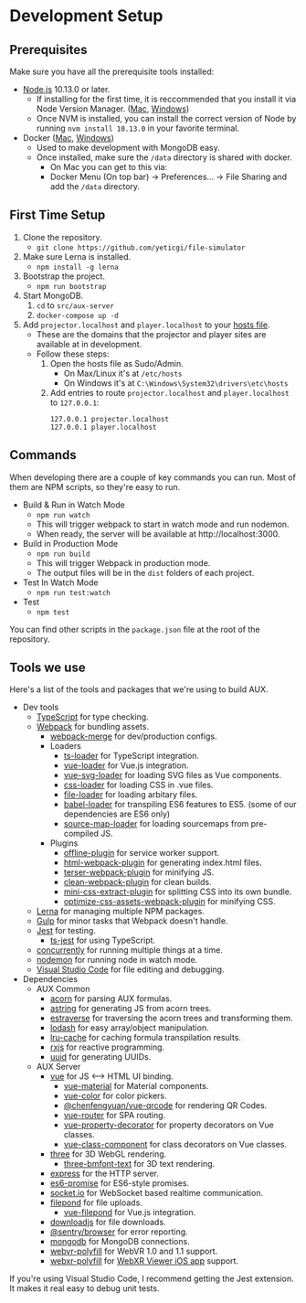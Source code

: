 # Development Setup

## Prerequisites

Make sure you have all the prerequisite tools installed:

- [Node.js](https://nodejs.org/en/download/) 10.13.0 or later.
    - If installing for the first time, it is reccommended that you install it via Node Version Manager. ([Mac][nvm-mac], [Windows][nvm-windows])
    - Once NVM is installed, you can install the correct version of Node by running `nvm install 10.13.0` in your favorite terminal.
- Docker ([Mac][docker-for-mac], [Windows][docker-for-windows])
    - Used to make development with MongoDB easy.
    - Once installed, make sure the `/data` directory is shared with docker.
        - On Mac you can get to this via:
        - Docker Menu (On top bar) -> Preferences... -> File Sharing and add the `/data` directory.

## First Time Setup

1. Clone the repository.
    - `git clone https://github.com/yeticgi/file-simulator`
2. Make sure Lerna is installed.
    - `npm install -g lerna`
3. Bootstrap the project.
    - `npm run bootstrap`
4. Start MongoDB.
    1. `cd` to `src/aux-server`
    2. `docker-compose up -d`
5. Add `projector.localhost` and `player.localhost` to your [hosts file][hosts-file].
    - These are the domains that the projector and player sites are available at in development.
    - Follow these steps:
        1. Open the hosts file as Sudo/Admin.
            - On Max/Linux it's at `/etc/hosts`
            - On Windows it's at `C:\Windows\System32\drivers\etc\hosts`
        2. Add entries to route `projector.localhost` and `player.localhost` to `127.0.0.1`:
            ```
            127.0.0.1 projector.localhost
            127.0.0.1 player.localhost
            ```

## Commands

When developing there are a couple of key commands you can run.
Most of them are NPM scripts, so they're easy to run.

- Build & Run in Watch Mode
    - `npm run watch`
    - This will trigger webpack to start in watch mode and run nodemon.
    - When ready, the server will be available at http://localhost:3000.
- Build in Production Mode
    - `npm run build`
    - This will trigger Webpack in production mode.
    - The output files will be in the `dist` folders of each project.
- Test In Watch Mode
    - `npm run test:watch`
- Test
    - `npm test`

You can find other scripts in the `package.json` file at the root of the repository.

## Tools we use

Here's a list of the tools and packages that we're using to build AUX.

- Dev tools
    - [TypeScript](https://github.com/Microsoft/TypeScript) for type checking.
    - [Webpack](https://webpack.js.org/) for bundling assets.
        - [webpack-merge](https://github.com/survivejs/webpack-merge) for dev/production configs.
        - Loaders
            - [ts-loader](https://github.com/TypeStrong/ts-loader) for TypeScript integration.
            - [vue-loader](https://github.com/vuejs/vue-loader) for Vue.js integration.
            - [vue-svg-loader](https://github.com/visualfanatic/vue-svg-loader) for loading SVG files as Vue components.
            - [css-loader](https://github.com/webpack-contrib/css-loader) for loading CSS in .vue files.
            - [file-loader](https://github.com/webpack-contrib/file-loader) for loading arbitary files.
            - [babel-loader](https://github.com/babel/babel-loader) for transpiling ES6 features to ES5. (some of our dependencies are ES6 only)
            - [source-map-loader](https://github.com/webpack-contrib/source-map-loader) for loading sourcemaps from pre-compiled JS.
        - Plugins
            - [offline-plugin](https://github.com/NekR/offline-plugin) for service worker support.
            - [html-webpack-plugin](https://github.com/jantimon/html-webpack-plugin) for generating index.html files.
            - [terser-webpack-plugin](https://github.com/webpack-contrib/terser-webpack-plugin) for minifying JS.
            - [clean-webpack-plugin](https://github.com/johnagan/clean-webpack-plugin) for clean builds.
            - [mini-css-extract-plugin](https://github.com/webpack-contrib/mini-css-extract-plugin) for splitting CSS into its own bundle.
            - [optimize-css-assets-webpack-plugin](https://github.com/NMFR/optimize-css-assets-webpack-plugin) for minifying CSS.
    - [Lerna](https://github.com/lerna/lerna) for managing multiple NPM packages.
    - [Gulp](https://gulpjs.com/) for minor tasks that Webpack doesn't handle.
    - [Jest](https://jestjs.io/) for testing.
        - [ts-jest](https://kulshekhar.github.io/ts-jest/) for using TypeScript.
    - [concurrently](https://github.com/kimmobrunfeldt/concurrently) for running multiple things at a time.
    - [nodemon](https://nodemon.io/) for running node in watch mode.
    - [Visual Studio Code](https://code.visualstudio.com/) for file editing and debugging.
- Dependencies
    - AUX Common
        - [acorn](https://github.com/acornjs/acorn) for parsing AUX formulas.
        - [astring](https://github.com/davidbonnet/astring) for generating JS from acorn trees.
        - [estraverse](https://github.com/estools/estraverse) for traversing the acorn trees and transforming them.
        - [lodash](https://lodash.com/) for easy array/object manipulation.
        - [lru-cache](https://github.com/isaacs/node-lru-cache) for caching formula transpilation results.
        - [rxjs](https://github.com/ReactiveX/rxjs) for reactive programming.
        - [uuid](https://github.com/kelektiv/node-uuid) for generating UUIDs.
    - AUX Server
        - [vue](https://github.com/vuejs/vue) for JS <--> HTML UI binding.
            - [vue-material](https://github.com/vuematerial/vue-material) for Material components.
            - [vue-color](https://github.com/xiaokaike/vue-color) for color pickers.
            - [@chenfengyuan/vue-qrcode](https://fengyuanchen.github.io/vue-qrcode/) for rendering QR Codes.
            - [vue-router](https://github.com/vuejs/vue-router) for SPA routing.
            - [vue-property-decorator](https://github.com/kaorun343/vue-property-decorator) for property decorators on Vue classes.
            - [vue-class-component](https://github.com/vuejs/vue-class-component) for class decorators on Vue classes.
        - [three](https://threejs.org/) for 3D WebGL rendering.
            - [three-bmfont-text](https://github.com/Jam3/three-bmfont-text) for 3D text rendering.
        - [express](http://expressjs.com/) for the HTTP server.
        - [es6-promise](https://github.com/stefanpenner/es6-promise) for ES6-style promises.
        - [socket.io](https://github.com/socketio/socket.io) for WebSocket based realtime communication.
        - [filepond](https://github.com/pqina/filepond) for file uploads.
            - [vue-filepond](https://github.com/pqina/vue-filepond) for Vue.js integration.
        - [downloadjs](https://github.com/rndme/download) for file downloads.
        - [@sentry/browser](https://github.com/getsentry/sentry-javascript/tree/master/packages/browser) for error reporting.
        - [mongodb](https://github.com/mongodb/node-mongodb-native) for MongoDB connections.
        - [webvr-polyfill](https://github.com/immersive-web/webvr-polyfill) for WebVR 1.0 and 1.1 support.
        - [webxr-polyfill](https://github.com/mozilla/webxr-polyfill) for [WebXR Viewer iOS app](https://github.com/mozilla-mobile/webxr-ios) support.

If you're using Visual Studio Code, I recommend getting the Jest extension. It makes it real easy to debug unit tests.

[docker-for-mac]: https://docs.docker.com/v17.12/docker-for-mac/install/
[docker-for-windows]: https://docs.docker.com/docker-for-windows/install/
[nvm-mac]: https://github.com/creationix/nvm
[nvm-windows]: https://github.com/coreybutler/nvm-windows
[hosts-file]: https://en.wikipedia.org/wiki/Hosts_(file)